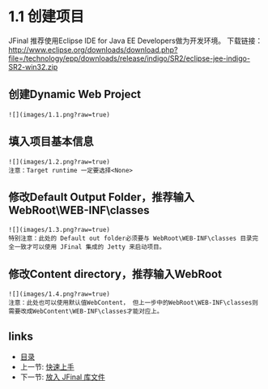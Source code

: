 # 1.1 创建项目

   JFinal 推荐使用Eclipse IDE for Java EE Developers做为开发环境。
   下载链接：http://www.eclipse.org/downloads/download.php?file=/technology/epp/downloads/release/indigo/SR2/eclipse-jee-indigo-SR2-win32.zip
   
##  创建Dynamic Web Project
    ![](images/1.1.png?raw=true)
    
##  填入项目基本信息
    ![](images/1.2.png?raw=true)
    注意：Target runtime 一定要选择<None>
   
##  修改Default Output Folder，推荐输入WebRoot\WEB-INF\classes
    ![](images/1.3.png?raw=true)
    特别注意：此处的 Default out folder必须要与 WebRoot\WEB-INF\classes 目录完全一致才可以使用 JFinal 集成的 Jetty 来启动项目。
    
##  修改Content directory，推荐输入WebRoot
    ![](images/1.4.png?raw=true)
    注意：此处也可以使用默认值WebContent， 但上一步中的WebRoot\WEB-INF\classes则需要改成WebContent\WEB-INF\classes才能对应上。
   
    
## links
  * [目录](<preface.md>)
  * 上一节: [快速上手](<1.md>)
  * 下一节: [放入 JFinal 库文件](<1.2.md>)

